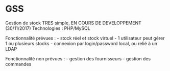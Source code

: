 # GSS
Gestion de stock TRES simple, EN COURS DE DEVELOPPEMENT (30/11/2017)
Technologies : PHP/MySQL

Fonctionnalité prévues :
	- stock réel et stock virtuel
	- 1 utilisateur peut gérer 1 ou plusieurs stocks
	- connexion par login/password local, ou relié à un LDAP
	
Fonctionnalité non prévues :
	- gestion des fournisseurs
	- gestion des commandes
